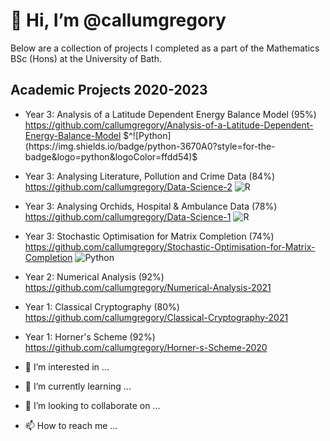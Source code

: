 # 👋 Hi, I’m @callumgregory

Below are a collection of projects I completed as a part of the Mathematics BSc (Hons) at the University of Bath. 

## Academic Projects 2020-2023

- Year 3: Analysis of a Latitude Dependent Energy Balance Model (95%) https://github.com/callumgregory/Analysis-of-a-Latitude-Dependent-Energy-Balance-Model $^![Python](https://img.shields.io/badge/python-3670A0?style=for-the-badge&logo=python&logoColor=ffdd54)$
- Year 3: Analysing Literature, Pollution and Crime Data (84%) https://github.com/callumgregory/Data-Science-2 ![R](https://img.shields.io/badge/r-%23276DC3.svg?style=for-the-badge&logo=r&logoColor=white)
- Year 3: Analysing Orchids, Hospital & Ambulance Data (78%) https://github.com/callumgregory/Data-Science-1 ![R](https://img.shields.io/badge/r-%23276DC3.svg?style=for-the-badge&logo=r&logoColor=white)
- Year 3: Stochastic Optimisation for Matrix Completion (74%) https://github.com/callumgregory/Stochastic-Optimisation-for-Matrix-Completion ![Python](https://img.shields.io/badge/python-3670A0?style=for-the-badge&logo=python&logoColor=ffdd54)
- Year 2: Numerical Analysis (92%) https://github.com/callumgregory/Numerical-Analysis-2021
- Year 1: Classical Cryptography (80%) https://github.com/callumgregory/Classical-Cryptography-2021
- Year 1: Horner's Scheme (92%) https://github.com/callumgregory/Horner-s-Scheme-2020

- 👀 I’m interested in ...
- 🌱 I’m currently learning ...
- 💞️ I’m looking to collaborate on ...
- 📫 How to reach me ...

<!---
callumgregory/callumgregory is a ✨ special ✨ repository because its `README.md` (this file) appears on your GitHub profile.
You can click the Preview link to take a look at your changes.
--->
